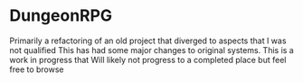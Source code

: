 # DungeonRPG

Primarily a refactoring of an old project that diverged to aspects that I was not qualified
This has had some major changes to original systems.
This is a work in progress that Will likely not progress to a completed place but feel free to browse